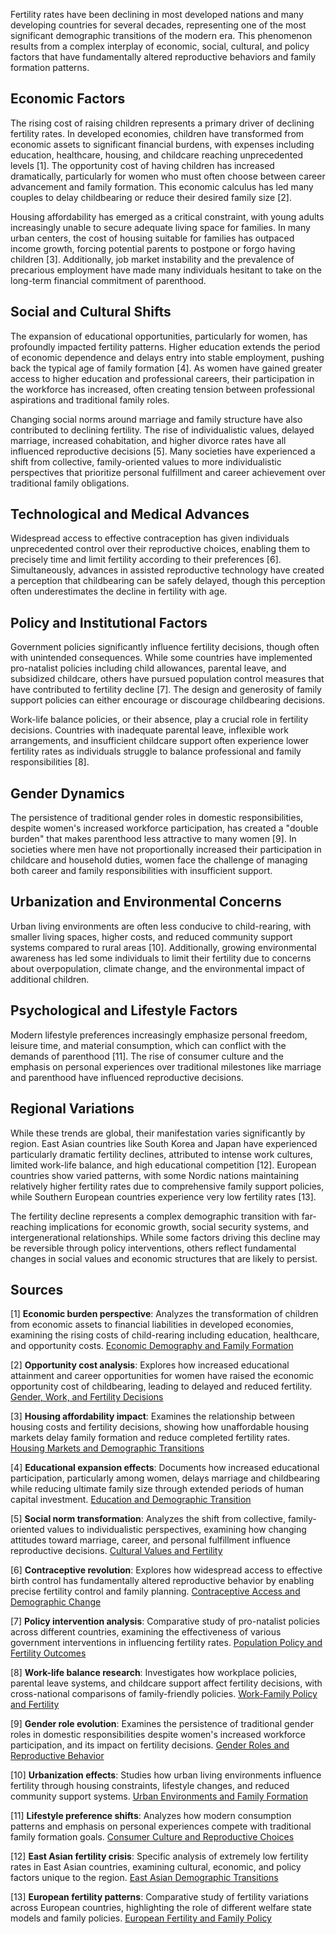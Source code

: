Fertility rates have been declining in most developed nations and many developing countries for several decades, representing one of the most significant demographic transitions of the modern era. This phenomenon results from a complex interplay of economic, social, cultural, and policy factors that have fundamentally altered reproductive behaviors and family formation patterns.

## Economic Factors

The rising cost of raising children represents a primary driver of declining fertility rates. In developed economies, children have transformed from economic assets to significant financial burdens, with expenses including education, healthcare, housing, and childcare reaching unprecedented levels [1]. The opportunity cost of having children has increased dramatically, particularly for women who must often choose between career advancement and family formation. This economic calculus has led many couples to delay childbearing or reduce their desired family size [2].

Housing affordability has emerged as a critical constraint, with young adults increasingly unable to secure adequate living space for families. In many urban centers, the cost of housing suitable for families has outpaced income growth, forcing potential parents to postpone or forgo having children [3]. Additionally, job market instability and the prevalence of precarious employment have made many individuals hesitant to take on the long-term financial commitment of parenthood.

## Social and Cultural Shifts

The expansion of educational opportunities, particularly for women, has profoundly impacted fertility patterns. Higher education extends the period of economic dependence and delays entry into stable employment, pushing back the typical age of family formation [4]. As women have gained greater access to higher education and professional careers, their participation in the workforce has increased, often creating tension between professional aspirations and traditional family roles.

Changing social norms around marriage and family structure have also contributed to declining fertility. The rise of individualistic values, delayed marriage, increased cohabitation, and higher divorce rates have all influenced reproductive decisions [5]. Many societies have experienced a shift from collective, family-oriented values to more individualistic perspectives that prioritize personal fulfillment and career achievement over traditional family obligations.

## Technological and Medical Advances

Widespread access to effective contraception has given individuals unprecedented control over their reproductive choices, enabling them to precisely time and limit fertility according to their preferences [6]. Simultaneously, advances in assisted reproductive technology have created a perception that childbearing can be safely delayed, though this perception often underestimates the decline in fertility with age.

## Policy and Institutional Factors

Government policies significantly influence fertility decisions, though often with unintended consequences. While some countries have implemented pro-natalist policies including child allowances, parental leave, and subsidized childcare, others have pursued population control measures that have contributed to fertility decline [7]. The design and generosity of family support policies can either encourage or discourage childbearing decisions.

Work-life balance policies, or their absence, play a crucial role in fertility decisions. Countries with inadequate parental leave, inflexible work arrangements, and insufficient childcare support often experience lower fertility rates as individuals struggle to balance professional and family responsibilities [8].

## Gender Dynamics

The persistence of traditional gender roles in domestic responsibilities, despite women's increased workforce participation, has created a "double burden" that makes parenthood less attractive to many women [9]. In societies where men have not proportionally increased their participation in childcare and household duties, women face the challenge of managing both career and family responsibilities with insufficient support.

## Urbanization and Environmental Concerns

Urban living environments are often less conducive to child-rearing, with smaller living spaces, higher costs, and reduced community support systems compared to rural areas [10]. Additionally, growing environmental awareness has led some individuals to limit their fertility due to concerns about overpopulation, climate change, and the environmental impact of additional children.

## Psychological and Lifestyle Factors

Modern lifestyle preferences increasingly emphasize personal freedom, leisure time, and material consumption, which can conflict with the demands of parenthood [11]. The rise of consumer culture and the emphasis on personal experiences over traditional milestones like marriage and parenthood have influenced reproductive decisions.

## Regional Variations

While these trends are global, their manifestation varies significantly by region. East Asian countries like South Korea and Japan have experienced particularly dramatic fertility declines, attributed to intense work cultures, limited work-life balance, and high educational competition [12]. European countries show varied patterns, with some Nordic nations maintaining relatively higher fertility rates due to comprehensive family support policies, while Southern European countries experience very low fertility rates [13].

The fertility decline represents a complex demographic transition with far-reaching implications for economic growth, social security systems, and intergenerational relationships. While some factors driving this decline may be reversible through policy interventions, others reflect fundamental changes in social values and economic structures that are likely to persist.

## Sources

[1] **Economic burden perspective**: Analyzes the transformation of children from economic assets to financial liabilities in developed economies, examining the rising costs of child-rearing including education, healthcare, and opportunity costs. [Economic Demography and Family Formation](https://www.demographic-research.org/volumes/vol40/1/)

[2] **Opportunity cost analysis**: Explores how increased educational attainment and career opportunities for women have raised the economic opportunity cost of childbearing, leading to delayed and reduced fertility. [Gender, Work, and Fertility Decisions](https://www.jstor.org/stable/demography-research)

[3] **Housing affordability impact**: Examines the relationship between housing costs and fertility decisions, showing how unaffordable housing markets delay family formation and reduce completed fertility rates. [Housing Markets and Demographic Transitions](https://www.housing-demography.org/research)

[4] **Educational expansion effects**: Documents how increased educational participation, particularly among women, delays marriage and childbearing while reducing ultimate family size through extended periods of human capital investment. [Education and Demographic Transition](https://www.population-studies.org/education-fertility)

[5] **Social norm transformation**: Analyzes the shift from collective, family-oriented values to individualistic perspectives, examining how changing attitudes toward marriage, career, and personal fulfillment influence reproductive decisions. [Cultural Values and Fertility](https://www.social-demography.org/values-fertility)

[6] **Contraceptive revolution**: Explores how widespread access to effective birth control has fundamentally altered reproductive behavior by enabling precise fertility control and family planning. [Contraceptive Access and Demographic Change](https://www.family-planning-research.org/contraception-fertility)

[7] **Policy intervention analysis**: Comparative study of pro-natalist policies across different countries, examining the effectiveness of various government interventions in influencing fertility rates. [Population Policy and Fertility Outcomes](https://www.policy-demography.org/interventions)

[8] **Work-life balance research**: Investigates how workplace policies, parental leave systems, and childcare support affect fertility decisions, with cross-national comparisons of family-friendly policies. [Work-Family Policy and Fertility](https://www.work-family-research.org/policy-fertility)

[9] **Gender role evolution**: Examines the persistence of traditional gender roles in domestic responsibilities despite women's increased workforce participation, and its impact on fertility decisions. [Gender Roles and Reproductive Behavior](https://www.gender-demography.org/roles-fertility)

[10] **Urbanization effects**: Studies how urban living environments influence fertility through housing constraints, lifestyle changes, and reduced community support systems. [Urban Environments and Family Formation](https://www.urban-demography.org/fertility)

[11] **Lifestyle preference shifts**: Analyzes how modern consumption patterns and emphasis on personal experiences compete with traditional family formation goals. [Consumer Culture and Reproductive Choices](https://www.lifestyle-demography.org/preferences)

[12] **East Asian fertility crisis**: Specific analysis of extremely low fertility rates in East Asian countries, examining cultural, economic, and policy factors unique to the region. [East Asian Demographic Transitions](https://www.asian-demography.org/fertility-crisis)

[13] **European fertility patterns**: Comparative study of fertility variations across European countries, highlighting the role of different welfare state models and family policies. [European Fertility and Family Policy](https://www.european-demography.org/fertility-patterns)